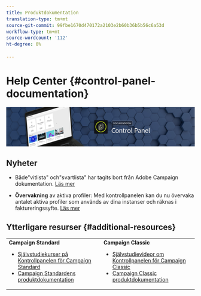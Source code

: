 ```yaml
---
title: Produktdokumentation
translation-type: tm+mt
source-git-commit: 99fbe1670d470172a2103e2b60b36b5b56c6a53d
workflow-type: tm+mt
source-wordcount: '112'
ht-degree: 0%

---
```



# Help Center {#control-panel-documentation}

![](assets/do-not-localize/banner.png)

## Nyheter

* Både&quot;vitlista&quot; och&quot;svartlista&quot; har tagits bort från Adobe Campaign dokumentation. [Läs mer](release-notes.md)

* **Övervakning** av aktiva profiler: Med kontrollpanelen kan du nu övervaka antalet aktiva profiler som används av dina instanser och räknas i faktureringssyfte. [Läs mer](performance-monitoring/using/active-profiles-monitoring.md)

## Ytterligare resurser {#additional-resources}

<table>
    <tr>
        <td><b>Campaign Standard</b><br/>
        <ul>
            <li><a href="https://docs.adobe.com/content/help/en/campaign-learn/campaign-standard-tutorials/administrating/control-panel/control-panel-overview.html">Självstudiekurser på Kontrollpanelen för Campaign Standard</a></li>
            <li><a href="https://docs.adobe.com/content/help/en/campaign-standard/using/campaign-standard-home.html">Campaign Standardens produktdokumentation</a></li>
        </ul>
        </td>
        <td><b>Campaign Classic</b><br/>
        <ul>
            <li><a href="https://docs.adobe.com/content/help/en/campaign-learn/campaign-classic-tutorials/administrating/control-panel-acc/control-panel-overview.html">Självstudievideor om Kontrollpanelen för Campaign Classic</a></li>
            <li><a href="https://docs.adobe.com/content/help/en/campaign-classic/using/campaign-classic-home.html">Campaign Classic produktdokumentation</a></li>
        </ul>
        </td>
    </tr>
</table>
